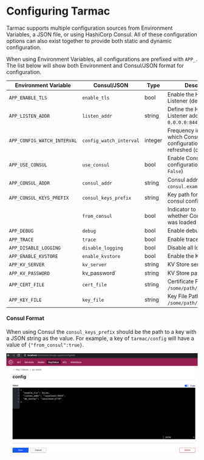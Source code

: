 # Configuring Tarmac

Tarmac supports multiple configuration sources from Environment Variables, a JSON file, or using HashiCorp Consul. All of these configuration options can also exist together to provide both static and dynamic configuration.

When using Environment Variables, all configurations are prefixed with `APP_`. The list below will show both Environment and Consul/JSON format for configuration.

| Environment Variable | Consul/JSON | Type | Description |
|----------------------|-------------|------|-------------|
| `APP_ENABLE_TLS` | `enable_tls` | bool | Enable the HTTPS Listener (default: `True`) |
| `APP_LISTEN_ADDR` | `listen_addr` | string | Define the HTTP/HTTPS Listener address (default: `0.0.0.0:8443`) |
| `APP_CONFIG_WATCH_INTERVAL` | `config_watch_interval` | integer | Frequency in seconds which Consul configuration will be refreshed (default: 15) |
| `APP_USE_CONSUL` | `use_consul` | bool | Enable Consul based configuration (default: `False`) |
| `APP_CONSUL_ADDR` | `consul_addr` | string | Consul address (i.e. `consul.example.com:8500`) |
| `APP_CONSUL_KEYS_PREFIX` | `consul_keys_prefix` | string | Key path for app specific consul configuration |
|| `from_consul` | bool | Indicator to reflect whether Consul config was loaded |
| `APP_DEBUG` | `debug` | bool | Enable debug logging |
| `APP_TRACE` | `trace` | bool | Enable trace logging | 
| `APP_DISABLE_LOGGING` | `disable_logging` | bool | Disable all logging |
| `APP_ENABLE_KVSTORE` | `enable_kvstore` | bool | Enable the KV Store |
| `APP_KV_SERVER` | `kv_server` | string | KV Store server address |
| `APP_KV_PASSWORD` |  kv_password` | string | KV Store password | 
| `APP_CERT_FILE` | `cert_file` | string | Certificate File Path (i.e. `/some/path/cert.crt`) |
| `APP_KEY_FILE` | `key_file` | string | Key File Path (i.e. `/some/path/cert.key`) 

#### Consul Format

When using Consul the `consul_keys_prefix` should be the path to a key with a JSON string as the value. For example, a key of `tarmac/config` will have a value of `{"from_consul":true}`.

![](static/img/consul-example.png)

